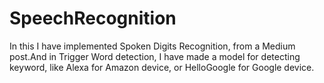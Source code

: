 # SpeechRecognition
In this I have implemented Spoken Digits Recognition, from a Medium post.And in Trigger Word detection, I have made a model for detecting keyword, like Alexa for Amazon device, or HelloGoogle for Google device.

